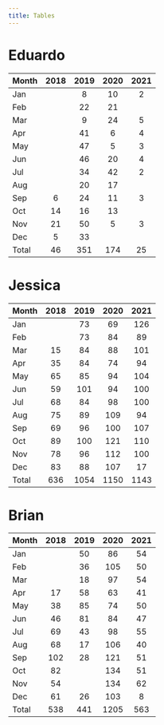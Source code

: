 ```yaml
---
title: Tables
---
```


# Eduardo

| Month | 2018 | 2019 | 2020 | 2021 |
| --- |:---: | :---: | :---: | :---: |
| Jan |    | 8 | 10 | 2 |
| Feb |    | 22 | 21 |    |
| Mar |    | 9 | 24 | 5 |
| Apr |    | 41 | 6 | 4 |
| May |    | 47 | 5 | 3 |
| Jun |    | 46 | 20 | 4 |
| Jul |    | 34 | 42 | 2 |
| Aug |    | 20 | 17 |    |
| Sep | 6 | 24 | 11 | 3 |
| Oct | 14 | 16 | 13 |    |
| Nov | 21 | 50 | 5 | 3 |
| Dec | 5 | 33 |    |    |
| Total | 46 | 351 | 174 | 25 |

# Jessica

| Month | 2018 | 2019 | 2020 | 2021 |
| --- |:---: | :---: | :---: | :---: |
| Jan |    | 73 | 69 | 126 |
| Feb |    | 73 | 84 | 89 |
| Mar | 15 | 84 | 88 | 101 |
| Apr | 35 | 84 | 74 | 94 |
| May | 65 | 85 | 94 | 104 |
| Jun | 59 | 101 | 94 | 100 |
| Jul | 68 | 84 | 98 | 100 |
| Aug | 75 | 89 | 109 | 94 |
| Sep | 69 | 96 | 100 | 107 |
| Oct | 89 | 100 | 121 | 110 |
| Nov | 78 | 96 | 112 | 100 |
| Dec | 83 | 88 | 107 | 17 |
| Total | 636 | 1054 | 1150 | 1143 |

# Brian

| Month | 2018 | 2019 | 2020 | 2021 |
| --- |:---: | :---: | :---: | :---: |
| Jan |    | 50 | 86 | 54 |
| Feb |    | 36 | 105 | 50 |
| Mar |    | 18 | 97 | 54 |
| Apr | 17 | 58 | 63 | 41 |
| May | 38 | 85 | 74 | 50 |
| Jun | 46 | 81 | 84 | 47 |
| Jul | 69 | 43 | 98 | 55 |
| Aug | 68 | 17 | 106 | 40 |
| Sep | 102 | 28 | 121 | 51 |
| Oct | 82 |    | 134 | 51 |
| Nov | 54 |    | 134 | 62 |
| Dec | 61 | 26 | 103 | 8 |
| Total | 538 | 441 | 1205 | 563 |

